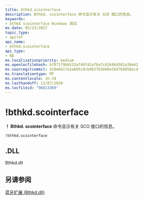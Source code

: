 ```yaml
---
title: bthkd.scointerface
description: Bthkd. scointerface 命令显示有关 SCO 接口的信息。
keywords:
- bthkd scointerface Windows 调试
ms.date: 05/23/2017
topic_type:
- apiref
api_name:
- bthkd.scointerface
api_type:
- NA
ms.localizationpriority: medium
ms.openlocfilehash: b787179bb533a749742af8a7c61646d381a38e62
ms.sourcegitcommit: 418e6617e2a695c9cb4b37b5b60e264760858acd
ms.translationtype: MT
ms.contentlocale: zh-CN
ms.lasthandoff: 12/07/2020
ms.locfileid: "96813369"
---
```

# <a name="bthkdscointerface"></a>!bthkd.scointerface


**！ Bthkd. scointerface** 命令显示有关 SCO 接口的信息。

```dbgsyntax
!bthkd.scointerface
```

## <a name="span-iddllspanspan-iddllspandll"></a><span id="DLL"></span><span id="dll"></span>.DLL


Bthkd.dll

## <a name="span-idsee_alsospansee-also"></a><span id="see_also"></span>另请参阅


[蓝牙扩展 (Bthkd.dll)](bluetooh-extensions--bthkd-dll-.md)

 

 







